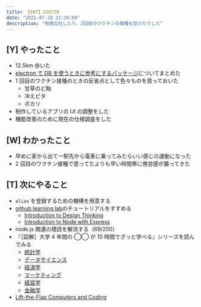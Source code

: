 ```yaml
---
title: 【YWT】210728
date: "2021-07-28 21:20:00"
description: "物理出社したり、2回目のワクチンの接種を受けたりした"
---
```


## [Y] やったこと

- 12.5km 歩いた
- [electron で DB を使うときに参考にするパッケージ](https://gist.github.com/LeeDDHH/5a760e4ca178d914516b67ff342d6056)についてまとめた
- 1 回目のワクチン接種のときの反省点として色々ものを買っておいた
  - 甘草のど飴
  - 冷えピタ
  - ポカリ
- 制作しているアプリの UI の調整をした
- 機能改善のために現在の仕様調査をした

## [W] わかったこと

- 早めに家から出て一駅先から電車に乗ってみたらいい感じの運動になった
- 2 回目のワクチン接種で思ってたよりも早い時間帯に倦怠感が襲ってきた

## [T] 次にやること

- `alias` を登録するための機構を用意する
- [github learning lab](https://lab.github.com/githubtraining)のチュートリアルをすすめる
  - [Introduction to Design Thinking](https://lab.github.com/githubtraining/introduction-to-design-thinking)
  - [Introduction to Node with Express](https://lab.github.com/everydeveloper/introduction-to-node-with-express)
- node.js 関連の積読を解消する（69/200）
- 『［図解］大学 4 年間の ◯◯ が 10 時間でざっと学べる』シリーズを読んでみる
  - [統計学](https://www.amazon.co.jp/dp/B07PXB4NN9)
  - [データサイエンス](https://www.amazon.co.jp/dp/B07XNW3TQM)
  - [経済学](https://www.amazon.co.jp/dp/B01KNLFHH6)
  - [マーケティング](https://www.amazon.co.jp/dp/B07BNC2SV3)
  - [経営学](https://www.amazon.co.jp/dp/B071SKDF3L)
  - [金融学](https://www.amazon.co.jp/dp/B07BB6Z7FW)
- [Lift-the-Flap Computers and Coding](https://www.amazon.co.jp/dp/1409591514)

<!-- https://twitter.com/camomile_cafe/status/1420364859099602955?s=20 -->
